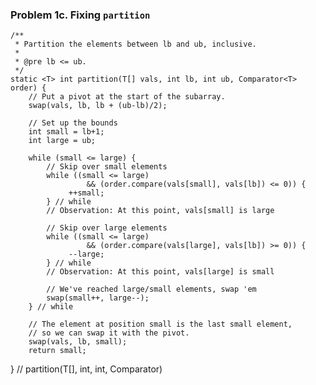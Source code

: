 ### Problem 1c.  Fixing `partition`

    /**
     * Partition the elements between lb and ub, inclusive.
     *
     * @pre lb <= ub.
     */
    static <T> int partition(T[] vals, int lb, int ub, Comparator<T> order) {
        // Put a pivot at the start of the subarray.
        swap(vals, lb, lb + (ub-lb)/2);

        // Set up the bounds
        int small = lb+1;
        int large = ub;

        while (small <= large) {
            // Skip over small elements
            while ((small <= large) 
                     && (order.compare(vals[small], vals[lb]) <= 0)) {
                 ++small;
            } // while
            // Observation: At this point, vals[small] is large

            // Skip over large elements
            while ((small <= large)
                     && (order.compare(vals[large], vals[lb]) >= 0)) {
                 --large;
            } // while
            // Observation: At this point, vals[large] is small

            // We've reached large/small elements, swap 'em
            swap(small++, large--);
        } // while

        // The element at position small is the last small element,
        // so we can swap it with the pivot.
        swap(vals, lb, small);
        return small;
   } // partition(T[], int, int, Comparator<T>)

